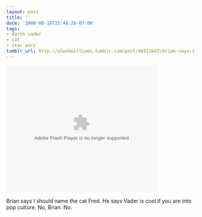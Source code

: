 ```yaml
---
layout: post
title: ''
date: '2008-08-18T23:48:26-07:00'
tags:
- darth vader
- cat
- star wars
tumblr_url: http://alexhwilliams.tumblr.com/post/46512647/brian-says-i-should-name-the-cat-fred-he-says
---
```

<object classid="clsid:D27CDB6E-AE6D-11cf-96B8-444553540000" width="400" height="338" id="viddler_1ce550e5"><param name="movie" value="http://www.viddler.com/player/1ce550e5/" /><param name="allowScriptAccess" value="always" /><param name="allowFullScreen" value="true" /><embed src="http://www.viddler.com/player/1ce550e5/" width="400" height="338" type="application/x-shockwave-flash" allowscriptaccess="always" allowfullscreen="true" name="viddler_1ce550e5"></embed></object><br/><p>Brian says I should name the cat Fred. He says Vader is cool if you are into pop culture. No, Brian. No.</p>
